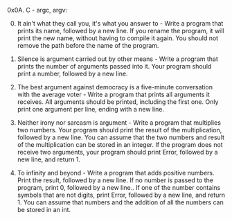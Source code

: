 0x0A. C - argc, argv:

0. It ain't what they call you, it's what you answer to - Write a program that prints its name, followed by a new line.
If you rename the program, it will print the new name, without having to compile it again.
You should not remove the path before the name of the program.

1. Silence is argument carried out by other means - Write a program that prints the number of arguments passed into it.
Your program should print a number, followed by a new line.

2. The best argument against democracy is a five-minute conversation with the average voter - Write a program that prints all arguments it receives.
All arguments should be printed, including the first one.
Only print one argument per line, ending with a new line.

3. Neither irony nor sarcasm is argument - Write a program that multiplies two numbers.
Your program should print the result of the multiplication, followed by a new line.
You can assume that the two numbers and result of the multiplication can be stored in an integer.
If the program does not receive two arguments, your program should print Error, followed by a new line, and return 1.

4. To infinity and beyond - Write a program that adds positive numbers.
Print the result, followed by a new line.
If no number is passed to the program, print 0, followed by a new line..
If one of the number contains symbols that are not digits, print Error, followed by a new line, and return 1.
You can assume that numbers and the addition of all the numbers can be stored in an int.
